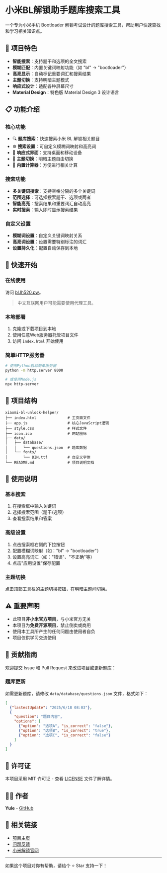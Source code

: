 # 小米BL解锁助手题库搜索工具

一个专为小米手机 Bootloader 解锁考试设计的题库搜索工具，帮助用户快速查找和学习相关知识点。

## 🌟 项目特色

- **智能搜索**：支持题干和选项的全文搜索
- **模糊匹配**：内置关键词映射功能（如 "bl" → "bootloader"）
- **高亮显示**：自动标记重要词汇和搜索结果
- **主题切换**：支持明暗主题模式
- **响应式设计**：适配各种屏幕尺寸
- **Material Design**：特色版 Material Design 3 设计语言

## 📋 功能介绍

### 核心功能
- 🔍 **题库搜索**：快速搜索小米 BL 解锁相关题目
- ⚙️ **搜索设置**：可自定义模糊词映射和高亮词
- 📱 **响应式界面**：支持桌面和移动设备
- 🌙 **主题切换**：明暗主题自由切换
- 🧮 **内置计算器**：方便进行相关计算

### 搜索功能
- **多关键词搜索**：支持空格分隔的多个关键词
- **范围选择**：可选择搜索题干、选项或两者
- **智能高亮**：搜索结果和重要词汇自动高亮
- **实时搜索**：输入即时显示搜索结果

### 自定义设置
- **模糊词设置**：自定义关键词映射关系
- **高亮词设置**：设置需要特别标注的词汇
- **设置持久化**：配置自动保存到本地

## 🚀 快速开始

### 在线使用
访问 [bl.lh520.pw](https://bl.lh520.pw)。
> 中文互联网用户可能需要使用代理工具。

### 本地部署
1. 克隆或下载项目到本地
2. 使用任意Web服务器托管项目文件
3. 访问 `index.html` 开始使用

### 简单HTTP服务器
```bash
# 使用Python启动简单服务器
python -m http.server 8000

# 或使用Node.js
npx http-server
```

## 📁 项目结构

```
xiaomi-bl-unlock-helper/
├── index.html              # 主页面文件
├── app.js                  # 核心JavaScript逻辑
├── style.css               # 样式文件
├── icon.ico                # 网站图标
├── data/
│   ├── database/
│   │   └── questions.json  # 题库数据
│   └── fonts/
│       └── DIN.ttf         # 自定义字体
└── README.md               # 项目说明文档
```

## 📖 使用说明

### 基本搜索
1. 在搜索框中输入关键词
2. 选择搜索范围（题干/选项）
3. 查看搜索结果和答案

### 高级设置
1. 点击搜索框右侧的下拉按钮
2. 配置模糊词映射（如："bl" → "bootloader"）
3. 设置高亮词汇（如："错误"、"不正确"等）
4. 点击"应用设置"保存配置

### 主题切换
点击顶部工具栏的主题切换按钮，在明暗主题间切换。

## ⚠️ 重要声明

- 此项目**非小米官方项目**，与小米官方无关
- 本项目为**免费开源项目**，禁止倒卖或商用
- 使用本工具所产生的任何问题由使用者自负
- 项目仅供学习交流使用

## 🤝 贡献指南

欢迎提交 Issue 和 Pull Request 来改进项目或更新题库：

### 题库更新
如需更新题库，请修改 `data/database/questions.json` 文件，格式如下：

```json
[
  {"lastestUpdate": "2025/6/18 08:03"},
  {
    "question": "题目内容",
    "options": [
      {"option": "选项A", "is_correct": "false"},
      {"option": "选项B", "is_correct": "true"},
      {"option": "选项C", "is_correct": "false"}
    ]
  }
]
```

## 📄 许可证

本项目采用 MIT 许可证 - 查看 [LICENSE](LICENSE) 文件了解详情。

## 👨‍💻 作者

**Yule** - [GitHub](https://github.com/YuleBest)

## 🔗 相关链接

- [项目主页](https://github.com/YuleBest/xiaomi-bl-unlock-helper)
- [问题反馈](https://github.com/YuleBest/xiaomi-bl-unlock-helper/issues)
- [小米解锁官网](https://www.miui.com/unlock/)

---

如果这个项目对你有帮助，请给个 ⭐ Star 支持一下！